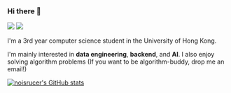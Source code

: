 ### Hi there 👋

<!--
**noisrucer/noisrucer** is a ✨ _special_ ✨ repository because its `README.md` (this file) appears on your GitHub profile.

Here are some ideas to get you started:

- 🔭 I’m currently working on ...
- 🌱 I’m currently learning ...
- 👯 I’m looking to collaborate on ...
- 🤔 I’m looking for help with ...
- 💬 Ask me about ...
- 📫 How to reach me: ...
- 😄 Pronouns: ...
- ⚡ Fun fact: ...
-->
<a href="https://noisrucer.github.io/" target="_blank"><img src="https://img.shields.io/badge/Blog-428813?style=&logo=GitHub Pages&logoColor=black"/></a>
<a href="mailto:changjin9792@gmail.com"><img src="https://img.shields.io/badge/changjinlee-EA4335?style=flat-square&logo=Gmail&logoColor=white&link=mailto:changjin9792@gmail.com"/></a>

I'm a 3rd year computer science student in the University of Hong Kong.

I'm mainly interested in **data engineering**, **backend**, and **AI**. I also enjoy solving algorithm problems (If you want to be algorithm-buddy, drop me an email!)



<!-- ![noisrucer's GitHub stats](https://github-readme-stats.vercel.app/api?username=noisrucer&show_icons=true&theme=monokai) -->
[![noisrucer's GitHub stats](https://github-readme-stats.vercel.app/api?username=noisrucer)](https://github.com/noisrucer/github-readme-stats)
